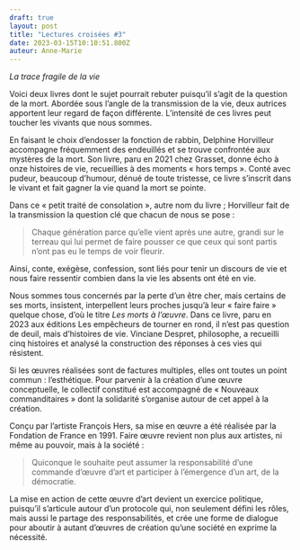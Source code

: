 ```yaml
---
draft: true
layout: post
title: "Lectures croisées #3"
date: 2023-03-15T10:10:51.800Z
auteur: Anne-Marie
---
```

*La trace fragile de la vie*

Voici deux livres dont le sujet pourrait rebuter puisqu’il s’agit de la question de la mort. Abordée sous l’angle de la transmission de la vie, deux autrices apportent leur regard de façon différente. L’intensité de ces livres peut toucher les vivants que nous sommes.

En faisant le choix d’endosser la fonction de rabbin, Delphine Horvilleur accompagne fréquemment des endeuillés et se trouve confrontée aux mystères de la mort. Son livre, paru en 2021 chez Grasset, donne écho à onze histoires de vie, recueillies à des moments « hors temps ». Conté avec pudeur, beaucoup d’humour, dénué de toute tristesse, ce livre s’inscrit dans le vivant et fait gagner la vie quand la mort se pointe.

Dans ce « petit traité de consolation », autre nom du livre ; Horvilleur  fait de la transmission la question clé que chacun de nous se pose : 

> Chaque génération parce qu’elle vient après une autre, grandi sur le terreau qui lui permet de faire pousser ce que ceux qui sont partis n’ont pas eu  le temps de voir fleurir.

Ainsi, conte, exégèse, confession, sont liés pour tenir un discours de vie et nous faire ressentir combien dans la vie les absents ont été en vie.

Nous sommes tous concernés par la perte d’un être cher, mais certains de ses morts, insistent, interpellent leurs proches jusqu’à leur « faire faire » quelque chose, d’où le titre *Les morts à l’œuvre*. Dans ce livre, paru en 2023 aux éditions Les empêcheurs de tourner en rond, il n’est pas question de deuil, mais d’histoires de vie. Vinciane Despret, philosophe, a recueilli cinq histoires et analysé la construction des réponses à ces vies qui résistent. 

Si les œuvres réalisées sont de factures multiples, elles ont toutes un point commun : l’esthétique. Pour parvenir à la création d’une œuvre conceptuelle, le collectif constitué est accompagné de « Nouveaux commanditaires » dont la solidarité s’organise autour de cet appel à la création. 

Conçu par l’artiste François Hers, sa mise en œuvre a été réalisée par la Fondation de France en 1991. Faire œuvre revient non plus aux artistes, ni même au pouvoir, mais à la société :

> Quiconque le souhaite peut assumer la responsabilité d’une commande d’œuvre d’art et participer à l’émergence d’un art, de la démocratie.

La mise en action de cette œuvre d’art devient un exercice politique, puisqu’il s’articule autour d’un protocole qui, non seulement défini les rôles, mais aussi le partage des responsabilités, et crée une forme de dialogue pour aboutir à autant d’œuvres de création qu’une société en exprime la nécessité.
